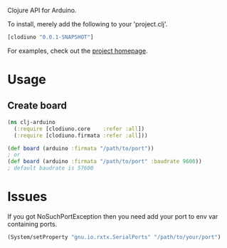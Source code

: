 Clojure API for Arduino.

To install, merely add the following to your 'project.clj'.

```clojure
[clodiuno "0.0.1-SNAPSHOT"]

``` 

For examples, check out the [project
homepage](http://nakkaya.com/clodiuno.html).

# Usage

## Create board

```clojure
(ns clj-arduino
  (:require [clodiuno.core    :refer :all])
  (:require [clodiuno.firmata :refer :all]))

(def board (arduino :firmata "/path/to/port"))
; or
(def board (arduino :firmata "/path/to/port" :baudrate 9600))
; default baudrate is 57600
```


# Issues

If you got NoSuchPortException then you need add your port to env var containing ports.
```clojure
(System/setProperty "gnu.io.rxtx.SerialPorts" "/path/to/your/port")
```
